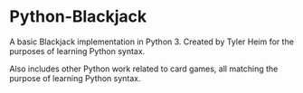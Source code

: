 # Python-Blackjack
A basic Blackjack implementation in Python 3.
Created by Tyler Heim for the purposes of learning Python syntax.

Also includes other Python work related to card games, all
matching the purpose of learning Python syntax.
